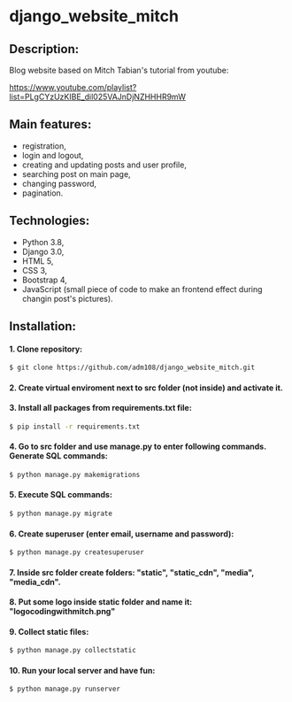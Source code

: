 # django_website_mitch

## Description:

Blog website based on Mitch Tabian's tutorial from youtube:

https://www.youtube.com/playlist?list=PLgCYzUzKIBE_dil025VAJnDjNZHHHR9mW

## Main features:
- registration,
- login and logout,
- creating and updating posts and user profile,
- searching post on main page,
- changing password,
- pagination.

## Technologies:
- Python 3.8,
- Django 3.0,
- HTML 5,
- CSS 3,
- Bootstrap 4,
- JavaScript (small piece of code to make an frontend effect during changin post's pictures).

## Installation:
#### 1. Clone repository:
```sh
$ git clone https://github.com/adm108/django_website_mitch.git
```
#### 2. Create virtual enviroment next to src folder (not inside) and activate it.
#### 3. Install all packages from requirements.txt file:
```sh
$ pip install -r requirements.txt
```

#### 4. Go to src folder and use manage.py to enter following commands. Generate SQL commands:
```sh
$ python manage.py makemigrations
```
#### 5. Execute SQL commands:
```sh
$ python manage.py migrate
```
#### 6. Create superuser (enter email, username and password):
```sh
$ python manage.py createsuperuser
```
#### 7. Inside src folder create folders: "static", "static_cdn", "media", "media_cdn".
#### 8. Put some logo inside static folder and name it: "logocodingwithmitch.png"
#### 9. Collect static files:
```sh
$ python manage.py collectstatic
```
#### 10. Run your local server and have fun:
```sh
$ python manage.py runserver
```
